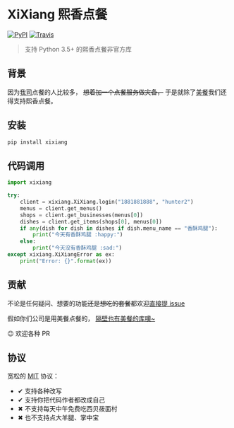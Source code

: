 # XiXiang 熙香点餐
[![PyPI](https://img.shields.io/pypi/v/xixiang.svg)](https://pypi.python.org/pypi/xixiang)
[![Travis](https://img.shields.io/travis/LKI/xixiang.svg)](https://travis-ci.org/LKI/xixiang)

> 支持 Python 3.5+ 的熙香点餐非官方库


## 背景

因为[我司](https://www.lagou.com/gongsi/j86312.html)点餐的人比较多，
~~想着加一个点餐服务做灾备，~~
于是就除了[美餐](https://github.com/LKI/meican)我们还得支持熙香点餐。


## 安装

```bash
pip install xixiang
```


## 代码调用

```python
import xixiang

try:
    client = xixiang.XiXiang.login("1881881888", "hunter2")
    menus = client.get_menus()
    shops = client.get_businesses(menus[0])
    dishes = client.get_items(shops[0], menus[0])
    if any(dish for dish in dishes if dish.menu_name == "香酥鸡腿"):
        print("今天有香酥鸡腿 :happy:")
    else:
        print("今天没有香酥鸡腿 :sad:")
except xixiang.XiXiangError as ex:
    print("Error: {}".format(ex))
```


## 贡献

不论是任何疑问、想要的功能~~还是想吃的套餐~~都欢迎[直接提 issue](https://github.com/LKI/xixiang/issues/new)

假如你们公司是用美餐点餐的，
[隔壁也有美餐的库噢~](https://github.com/LKI/meican)

:wink: 欢迎各种 PR


## 协议

宽松的 [MIT](https://github.com/LKI/xixiang/blob/master/LICENSE) 协议：

- ✔ 支持各种改写
- ✔ 支持你把代码作者都改成自己
- ✖ 不支持每天中午免费吃西贝莜面村
- ✖ 也不支持点大羊腿、掌中宝
